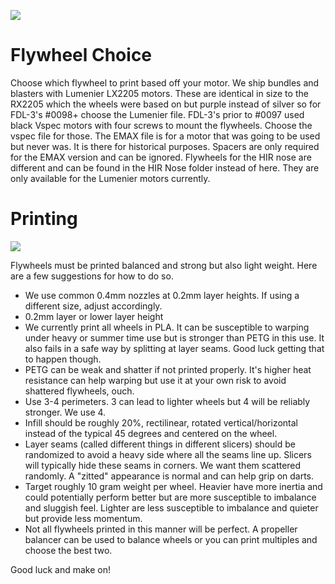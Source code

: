 [![](http://webapp.projectfdl.com/img/FDL%20Logo%20Tiny.png)](https://www.projectfdl.com)

# Flywheel Choice

Choose which flywheel to print based off your motor. We ship bundles and blasters with Lumenier LX2205 motors. These are identical in size to the RX2205 which the wheels were based on but purple instead of silver so for FDL-3's #0098+ choose the Lumenier file. FDL-3's prior to #0097 used black Vspec motors with four screws to mount the flywheels. Choose the vspec file for those. The EMAX file is for a motor that was going to be used but never was. It is there for historical purposes. Spacers are only required for the EMAX version and can be ignored. Flywheels for the HIR nose are different and can be found in the HIR Nose folder instead of here. They are only available for the Lumenier motors currently.

# Printing

[![](http://webapp.projectfdl.com/img/Flywheel.png)](https://www.projectfdl.com)

Flywheels must be printed balanced and strong but also light weight. Here are a few suggestions for how to do so. 

- We use common 0.4mm nozzles at 0.2mm layer heights. If using a different size, adjust accordingly.
- 0.2mm layer or lower layer height
- We currently print all wheels in PLA. It can be susceptible to warping under heavy or summer time use but is stronger than PETG in this use. It also fails in a safe way by splitting at layer seams. Good luck getting that to happen though.
- PETG can be weak and shatter if not printed properly. It's higher heat resistance can help warping but use it at your own risk to avoid shattered flywheels, ouch.
- Use 3-4 perimeters. 3 can lead to lighter wheels but 4 will be reliably stronger. We use 4.
- Infill should be roughly 20%, rectilinear, rotated vertical/horizontal instead of the typical 45 degrees and centered on the wheel.
- Layer seams (called different things in different slicers) should be randomized to avoid a heavy side where all the seams line up. Slicers will typically hide these seams in corners. We want them scattered randomly. A "zitted" appearance is normal and can help grip on darts.
- Target roughly 10 gram weight per wheel. Heavier have more inertia and could potentially perform better but are more susceptible to imbalance and sluggish feel. Lighter are less susceptible to imbalance and quieter but provide less momentum.
- Not all flywheels printed in this manner will be perfect. A propeller balancer can be used to balance wheels or you can print multiples and choose the best two.

Good luck and make on!